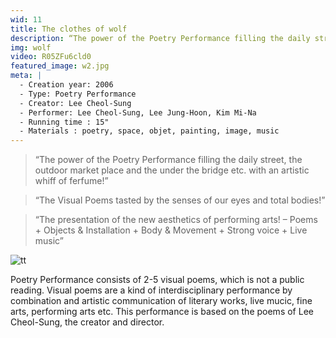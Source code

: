 ```yaml
---
wid: 11
title: The clothes of wolf
description: “The power of the Poetry Performance filling the daily street, the outdoor market place and the under the bridge etc. with an artistic whiff of perfume!”
img: wolf
video: R05ZFu6cld0
featured_image: w2.jpg
meta: |
  - Creation year: 2006
  - Type: Poetry Performance
  - Creator: Lee Cheol-Sung
  - Performer: Lee Cheol-Sung, Lee Jung-Hoon, Kim Mi-Na
  - Running time : 15"
  - Materials : poetry, space, objet, painting, image, music
---
```


> “The power of the Poetry Performance filling the daily street, the outdoor market place and the under the bridge etc. with an artistic whiff of ferfume!”

> “The Visual Poems tasted by the senses of our eyes and total bodies!”

> “The presentation of the new aesthetics of performing arts! – Poems + Objects & Installation + Body & Movement + Strong voice + Live music”

![
tt](/assets/images/work/wolf/wolf-body.jpg)

Poetry Performance <The Clothes of Wolf> consists of 2-5 visual poems, which is not a public reading. Visual poems are a kind of interdisciplinary performance by combination and artistic communication of literary works, live mucic, fine arts, performing arts etc. This performance is based on the poems of Lee Cheol-Sung, the creator and director.
